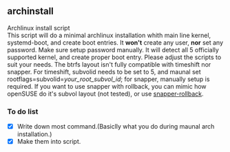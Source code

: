 ## archinstall
Archlinux install script \
This script will do a minimal archlinux installation whith main line kernel, systemd-boot, and create boot entries. It **won't** create any user, **nor** set any password. Make sure setup password manually. It will detect all 5 officially supported kernel, and create proper boot entry. Please adjust the scripts to suit your needs. The btrfs layout isn't fully compatible with timeshift nor snapper. For timeshift, subvolid needs to be set to 5, and maunal set rootflags=subvolid=*your_root_subvol_id*; for snapper, manually setup is required. If you want to use snapper with rollback, you can mimic how openSUSE do it's subvol layout (not tested), or use [snapper-rollback](https://aur.archlinux.org/packages/snapper-rollback).

### To do list
- [x] Write down most command.(Basiclly what you do during maunal arch installation.)
- [x] Make them into script.

